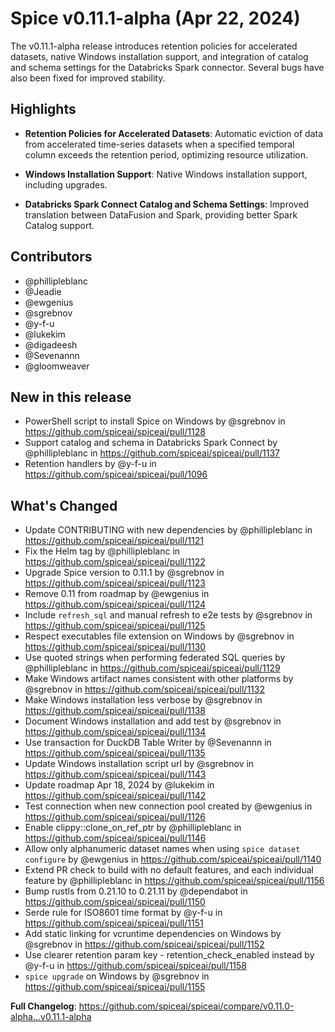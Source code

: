 # Spice v0.11.1-alpha (Apr 22, 2024)

The v0.11.1-alpha release introduces retention policies for accelerated datasets, native Windows installation support, and integration of catalog and schema settings for the Databricks Spark connector. Several bugs have also been fixed for improved stability.

## Highlights

- **Retention Policies for Accelerated Datasets**: Automatic eviction of data from accelerated time-series datasets when a specified temporal column exceeds the retention period, optimizing resource utilization.

- **Windows Installation Support**: Native Windows installation support, including upgrades.

- **Databricks Spark Connect Catalog and Schema Settings**: Improved translation between DataFusion and Spark, providing better Spark Catalog support.

## Contributors

- @phillipleblanc
- @Jeadie
- @ewgenius
- @sgrebnov
- @y-f-u
- @lukekim
- @digadeesh
- @Sevenannn
- @gloomweaver

## New in this release

- PowerShell script to install Spice on Windows by @sgrebnov in https://github.com/spiceai/spiceai/pull/1128
- Support catalog and schema in Databricks Spark Connect by @phillipleblanc in https://github.com/spiceai/spiceai/pull/1137
- Retention handlers by @y-f-u in https://github.com/spiceai/spiceai/pull/1096

## What's Changed

- Update CONTRIBUTING with new dependencies by @phillipleblanc in https://github.com/spiceai/spiceai/pull/1121
- Fix the Helm tag by @phillipleblanc in https://github.com/spiceai/spiceai/pull/1122
- Upgrade Spice version to 0.11.1 by @sgrebnov in https://github.com/spiceai/spiceai/pull/1123
- Remove 0.11 from roadmap by @ewgenius in https://github.com/spiceai/spiceai/pull/1124
- Include `refresh_sql` and manual refresh to e2e tests by @sgrebnov in https://github.com/spiceai/spiceai/pull/1125
- Respect executables file extension on Windows by @sgrebnov in https://github.com/spiceai/spiceai/pull/1130
- Use quoted strings when performing federated SQL queries by @phillipleblanc in https://github.com/spiceai/spiceai/pull/1129
- Make Windows artifact names consistent with other platforms by @sgrebnov in https://github.com/spiceai/spiceai/pull/1132
- Make Windows installation less verbose by @sgrebnov in https://github.com/spiceai/spiceai/pull/1138
- Document Windows installation and add test by @sgrebnov in https://github.com/spiceai/spiceai/pull/1134
- Use transaction for DuckDB Table Writer by @Sevenannn in https://github.com/spiceai/spiceai/pull/1135
- Update Windows installation script url by @sgrebnov in https://github.com/spiceai/spiceai/pull/1143
- Update roadmap Apr 18, 2024 by @lukekim in https://github.com/spiceai/spiceai/pull/1142
- Test connection when new connection pool created by @ewgenius in https://github.com/spiceai/spiceai/pull/1126
- Enable clippy::clone_on_ref_ptr by @phillipleblanc in https://github.com/spiceai/spiceai/pull/1146
- Allow only alphanumeric dataset names when using `spice dataset configure` by @ewgenius in https://github.com/spiceai/spiceai/pull/1140
- Extend PR check to build with no default features, and each individual feature by @phillipleblanc in https://github.com/spiceai/spiceai/pull/1156
- Bump rustls from 0.21.10 to 0.21.11 by @dependabot in https://github.com/spiceai/spiceai/pull/1150
- Serde rule for ISO8601 time format by @y-f-u in https://github.com/spiceai/spiceai/pull/1151
- Add static linking for vcruntime dependencies on Windows by @sgrebnov in https://github.com/spiceai/spiceai/pull/1152
- Use clearer retention param key - retention_check_enabled instead by @y-f-u in https://github.com/spiceai/spiceai/pull/1158
- `spice upgrade` on Windows by @sgrebnov in https://github.com/spiceai/spiceai/pull/1155

**Full Changelog**: https://github.com/spiceai/spiceai/compare/v0.11.0-alpha...v0.11.1-alpha
